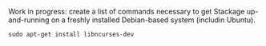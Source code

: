 Work in progress: create a list of commands necessary to get Stackage
up-and-running on a freshly installed Debian-based system (includin Ubuntu).

    sudo apt-get install libncurses-dev
